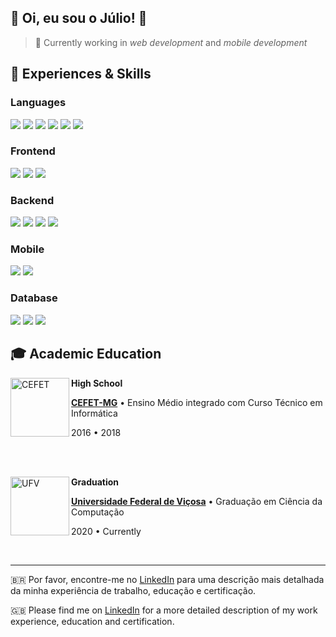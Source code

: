 
  
  

## 💜 Oi, eu sou o <strong>Júlio!</strong> 👋

  

> 🔭 Currently working in *web development* and *mobile development*

  

## 🚀 Experiences & Skills

  
### Languages

<div>
  <img src="https://img.shields.io/badge/java-F80000?style=for-the-badge&logo=oracle&logoColor=white">
  <img src="https://img.shields.io/badge/JavaScript-F7DF1E?style=for-the-badge&logo=javascript&logoColor=black">
  <img src="https://img.shields.io/badge/typescript-%23007ACC.svg?style=for-the-badge&logo=typescript&logoColor=white">
  <img src="https://img.shields.io/badge/PHP-777BB4?style=for-the-badge&logo=php&logoColor=white">
  <img src="https://img.shields.io/badge/C++-00599C?style=for-the-badge&logo=cplusplus&logoColor=white">
  <img src="https://img.shields.io/badge/Python-3776AB?style=for-the-badge&logo=python&logoColor=white">
</div>

### Frontend

<div>
  <img src="https://img.shields.io/badge/React-20232A?style=for-the-badge&logo=react&logoColor=61DAFB">
  <img src="https://img.shields.io/badge/Next.JS-000000?style=for-the-badge&logo=nextdotjs&logoColor=4FC08D">
  <img src="https://img.shields.io/badge/Angular-DD0031?style=for-the-badge&logo=angular&logoColor=white">
</div>

### Backend

<div>
  <img src="https://img.shields.io/badge/NestJS-E0234E?style=for-the-badge&logo=nestjs&logoColor=white">
  <img src="https://img.shields.io/badge/Node.js-43853D?style=for-the-badge&logo=node.js&logoColor=white">
  <img src="https://img.shields.io/badge/Express-000000?style=for-the-badge&logo=express&logoColor=white">
  <img src="https://img.shields.io/badge/Laravel-FF2D20?style=for-the-badge&logo=laravel&logoColor=white">
</div>

### Mobile

<div>
  <img src="https://img.shields.io/badge/Expo-000020?style=for-the-badge&logo=expo&logoColor=white">
  <img src="https://img.shields.io/badge/React_Native-20232A?style=for-the-badge&logo=react&logoColor=61DAFB">
</div>


### Database

<div>
  <img src="https://img.shields.io/badge/MongoDB-47A248.svg?style=for-the-badge&logo=mongodb&logoColor=white">
    <img src="https://img.shields.io/badge/PostgreSQL-4169e1.svg?style=for-the-badge&logo=postgresql&logoColor=white">
    <img src="https://img.shields.io/badge/MySQL-4479A1.svg?style=for-the-badge&logo=mysql&logoColor=white">
</div>
  

## 🎓 Academic Education

[<img align="left" height="94px" width="94px" alt="CEFET" src="https://upload.wikimedia.org/wikipedia/commons/thumb/f/fd/Logo_CEFET-MG.png/600px-Logo_CEFET-MG.png"/>](https://www.cefetmg.br)

  

**High School** 

[**CEFET-MG**](https://www.cefetmg.br) • Ensino Médio integrado com Curso Técnico em Informática 

2016 • 2018

<br/>

<br/>

  
  

[<img align="left" height="94px" width="94px" alt="UFV" src="https://dci.ufv.br/wp-content/uploads/2018/02/avatar_fb.png"/>](https://www.ufv.br)

  

**Graduation** 

[**Universidade Federal de Viçosa**](https://www.ufv.br) • Graduação em Ciência da Computação 

2020 • Currently

  

<br/>

  

---

  

🇧🇷 Por favor, encontre-me no [LinkedIn](https://www.linkedin.com/in/jknvlvxs/) para uma descrição mais detalhada da minha experiência de trabalho, educação e certificação.


🇬🇧 Please find me on [LinkedIn](https://www.linkedin.com/in/jknvlvxs/) for a more detailed description of my work experience, education and certification.
